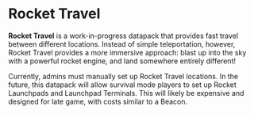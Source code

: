 # Rocket Travel

**Rocket Travel** is a work-in-progress datapack that provides fast travel between different locations. Instead of simple teleportation, however, Rocket Travel provides a more immersive approach: blast up into the sky with a powerful rocket engine, and land somewhere entirely different!

Currently, admins must manually set up Rocket Travel locations. In the future, this datapack will allow survival mode players to set up Rocket Launchpads and Launchpad Terminals. This will likely be expensive and designed for late game, with costs similar to a Beacon.
